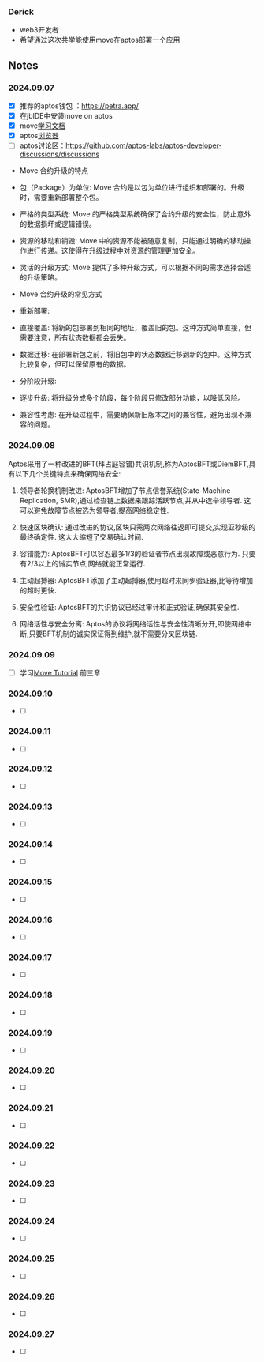 ### Derick
- web3开发者
- 希望通过这次共学能使用move在aptos部署一个应用


## Notes

<!-- Content_START -->

### 2024.09.07
 -  [x] 推荐的aptos钱包  ：https://petra.app/
 -  [x] 在jbIDE中安装move on aptos
 -  [x] move[学习文档](https://aptos.dev/en/build/smart-contracts/why-move)
 -  [x] aptos[浏览器](https://explorer.aptoslabs.com/analytics?network=mainnet)
 -  [ ] aptos讨论区：https://github.com/aptos-labs/aptos-developer-discussions/discussions
- Move 合约升级的特点
- 包（Package）为单位: Move 合约是以包为单位进行组织和部署的。升级时，需要重新部署整个包。
- 严格的类型系统: Move 的严格类型系统确保了合约升级的安全性，防止意外的数据损坏或逻辑错误。
- 资源的移动和销毁: Move 中的资源不能被随意复制，只能通过明确的移动操作进行传递。这使得在升级过程中对资源的管理更加安全。
- 灵活的升级方式: Move 提供了多种升级方式，可以根据不同的需求选择合适的升级策略。
- Move 合约升级的常见方式
- 重新部署:

- 直接覆盖: 将新的包部署到相同的地址，覆盖旧的包。这种方式简单直接，但需要注意，所有状态数据都会丢失。
- 数据迁移: 在部署新包之前，将旧包中的状态数据迁移到新的包中。这种方式比较复杂，但可以保留原有的数据。
- 分阶段升级:

- 逐步升级: 将升级分成多个阶段，每个阶段只修改部分功能，以降低风险。
- 兼容性考虑: 在升级过程中，需要确保新旧版本之间的兼容性，避免出现不兼容的问题。
### 2024.09.08
Aptos采用了一种改进的BFT(拜占庭容错)共识机制,称为AptosBFT或DiemBFT,具有以下几个关键特点来确保网络安全:

1. 领导者轮换机制改进:
   AptosBFT增加了节点信誉系统(State-Machine Replication, SMR),通过检查链上数据来跟踪活跃节点,并从中选举领导者. 这可以避免故障节点被选为领导者,提高网络稳定性.

2. 快速区块确认:
   通过改进的协议,区块只需两次网络往返即可提交,实现亚秒级的最终确定性. 这大大缩短了交易确认时间.

3. 容错能力:
   AptosBFT可以容忍最多1/3的验证者节点出现故障或恶意行为. 只要有2/3以上的诚实节点,网络就能正常运行.

4. 主动起搏器:
   AptosBFT添加了主动起搏器,使用超时来同步验证器,比等待增加的超时更快.

5. 安全性验证:
   AptosBFT的共识协议已经过审计和正式验证,确保其安全性.

6. 网络活性与安全分离:
   Aptos的协议将网络活性与安全性清晰分开,即使网络中断,只要BFT机制的诚实保证得到维护,就不需要分叉区块链.

### 2024.09.09
 -  [ ] 学习[Move Tutorial](https://github.com/aptos-labs/aptos-core/tree/main/aptos-move/move-examples/move-tutorial) 前三章
### 2024.09.10
 -  [ ] 
### 2024.09.11
 -  [ ] 
### 2024.09.12
 -  [ ] 
### 2024.09.13
 -  [ ] 
### 2024.09.14
 -  [ ] 
### 2024.09.15
 -  [ ] 
### 2024.09.16
 -  [ ] 
### 2024.09.17
 -  [ ] 
### 2024.09.18
 -  [ ] 
### 2024.09.19
 -  [ ] 
### 2024.09.20
 -  [ ] 
### 2024.09.21
 -  [ ] 
### 2024.09.22
 -  [ ] 
### 2024.09.23
 -  [ ] 
### 2024.09.24
 -  [ ] 
### 2024.09.25
 -  [ ] 
### 2024.09.26
 -  [ ] 
### 2024.09.27
 -  [ ] 

<!-- Content_END -->
